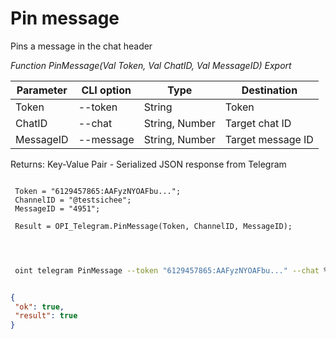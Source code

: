 ﻿---
sidebar_position: 4
---

# Pin message
 Pins a message in the chat header


*Function PinMessage(Val Token, Val ChatID, Val MessageID) Export*

 | Parameter | CLI option | Type | Destination |
 |-|-|-|-|
 | Token | --token | String | Token |
 | ChatID | --chat | String, Number | Target chat ID |
 | MessageID | --message | String, Number | Target message ID |

 
 Returns: Key-Value Pair - Serialized JSON response from Telegram

```bsl title="Code example"
	
 Token = "6129457865:AAFyzNYOAFbu...";
 ChannelID = "@testsichee";
 MessageID = "4951";
 
 Result = OPI_Telegram.PinMessage(Token, ChannelID, MessageID);
 
	
```

```sh title="CLI command example"
 
 oint telegram PinMessage --token "6129457865:AAFyzNYOAFbu..." --chat %chat% --message "4951"


```


```json title="Result"

{
 "ok": true,
 "result": true
}

```
